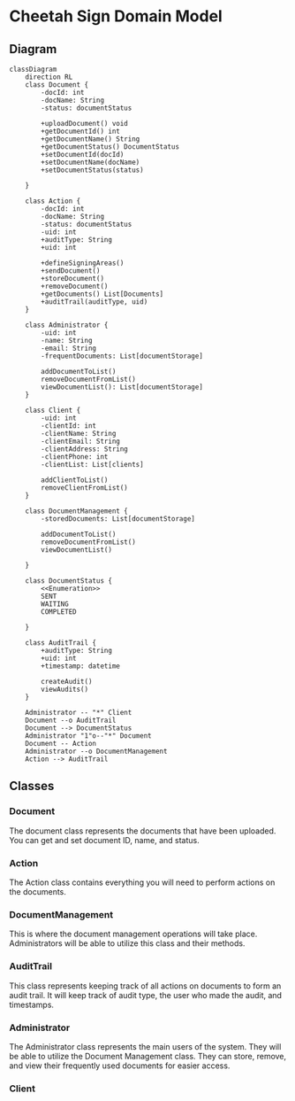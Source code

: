 # Cheetah Sign Domain Model

## Diagram

```mermaid
classDiagram
    direction RL
    class Document {
        -docId: int
        -docName: String
        -status: documentStatus

        +uploadDocument() void
        +getDocumentId() int
        +getDocumentName() String
        +getDocumentStatus() DocumentStatus
        +setDocumentId(docId)
        +setDocumentName(docName)
        +setDocumentStatus(status)

    }

    class Action {
        -docId: int
        -docName: String
        -status: documentStatus
        -uid: int
        +auditType: String
        +uid: int

        +defineSigningAreas()
        +sendDocument()
        +storeDocument()
        +removeDocument()
        +getDocuments() List[Documents]
        +auditTrail(auditType, uid)
    }

    class Administrator {
        -uid: int
        -name: String
        -email: String
        -frequentDocuments: List[documentStorage]

        addDocumentToList()
        removeDocumentFromList()
        viewDocumentList(): List[documentStorage]
    }

    class Client {
        -uid: int
        -clientId: int
        -clientName: String
        -clientEmail: String
        -clientAddress: String
        -clientPhone: int
        -clientList: List[clients]

        addClientToList()
        removeClientFromList()
    }

    class DocumentManagement {
        -storedDocuments: List[documentStorage]

        addDocumentToList()
        removeDocumentFromList()
        viewDocumentList()

    }

    class DocumentStatus {
        <<Enumeration>>
        SENT
        WAITING
        COMPLETED

    }

    class AuditTrail {
        +auditType: String
        +uid: int
        +timestamp: datetime

        createAudit()
        viewAudits()
    }

    Administrator -- "*" Client
    Document --o AuditTrail
    Document --> DocumentStatus
    Administrator "1"o--"*" Document
    Document -- Action
    Administrator --o DocumentManagement
    Action --> AuditTrail

```

## Classes

### Document

The document class represents the documents that have been uploaded. You can get and set document ID, name, and status.

### Action

The Action class contains everything you will need to perform actions on the documents.

### DocumentManagement

This is where the document management operations will take place. Administrators will be able to utilize this class and their methods.

### AuditTrail

This class represents keeping track of all actions on documents to form an audit trail. It will keep track of audit type, the user who made the audit, and timestamps.

### Administrator

The Administrator class represents the main users of the system. They will be able to utilize the Document Management class. They can store, remove, and view their frequently used documents for easier access.

### Client

